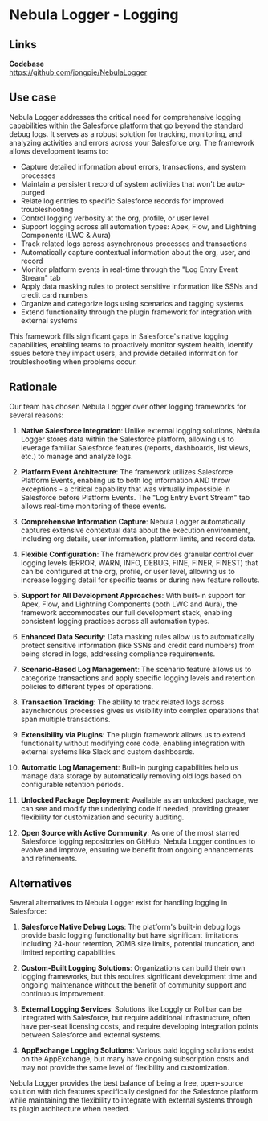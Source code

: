 # Nebula Logger - Logging

## Links
**Codebase**  
https://github.com/jongpie/NebulaLogger

## Use case

Nebula Logger addresses the critical need for comprehensive logging capabilities within the Salesforce platform that go beyond the standard debug logs. It serves as a robust solution for tracking, monitoring, and analyzing activities and errors across your Salesforce org. The framework allows development teams to:

- Capture detailed information about errors, transactions, and system processes
- Maintain a persistent record of system activities that won't be auto-purged
- Relate log entries to specific Salesforce records for improved troubleshooting
- Control logging verbosity at the org, profile, or user level
- Support logging across all automation types: Apex, Flow, and Lightning Components (LWC & Aura)
- Track related logs across asynchronous processes and transactions
- Automatically capture contextual information about the org, user, and record
- Monitor platform events in real-time through the "Log Entry Event Stream" tab
- Apply data masking rules to protect sensitive information like SSNs and credit card numbers
- Organize and categorize logs using scenarios and tagging systems
- Extend functionality through the plugin framework for integration with external systems

This framework fills significant gaps in Salesforce's native logging capabilities, enabling teams to proactively monitor system health, identify issues before they impact users, and provide detailed information for troubleshooting when problems occur.

## Rationale

Our team has chosen Nebula Logger over other logging frameworks for several reasons:

1. **Native Salesforce Integration**: Unlike external logging solutions, Nebula Logger stores data within the Salesforce platform, allowing us to leverage familiar Salesforce features (reports, dashboards, list views, etc.) to manage and analyze logs.

2. **Platform Event Architecture**: The framework utilizes Salesforce Platform Events, enabling us to both log information AND throw exceptions - a critical capability that was virtually impossible in Salesforce before Platform Events. The "Log Entry Event Stream" tab allows real-time monitoring of these events.

3. **Comprehensive Information Capture**: Nebula Logger automatically captures extensive contextual data about the execution environment, including org details, user information, platform limits, and record data.

4. **Flexible Configuration**: The framework provides granular control over logging levels (ERROR, WARN, INFO, DEBUG, FINE, FINER, FINEST) that can be configured at the org, profile, or user level, allowing us to increase logging detail for specific teams or during new feature rollouts.

5. **Support for All Development Approaches**: With built-in support for Apex, Flow, and Lightning Components (both LWC and Aura), the framework accommodates our full development stack, enabling consistent logging practices across all automation types.

6. **Enhanced Data Security**: Data masking rules allow us to automatically protect sensitive information (like SSNs and credit card numbers) from being stored in logs, addressing compliance requirements.

7. **Scenario-Based Log Management**: The scenario feature allows us to categorize transactions and apply specific logging levels and retention policies to different types of operations.

8. **Transaction Tracking**: The ability to track related logs across asynchronous processes gives us visibility into complex operations that span multiple transactions.

9. **Extensibility via Plugins**: The plugin framework allows us to extend functionality without modifying core code, enabling integration with external systems like Slack and custom dashboards.

10. **Automatic Log Management**: Built-in purging capabilities help us manage data storage by automatically removing old logs based on configurable retention periods.

11. **Unlocked Package Deployment**: Available as an unlocked package, we can see and modify the underlying code if needed, providing greater flexibility for customization and security auditing.

12. **Open Source with Active Community**: As one of the most starred Salesforce logging repositories on GitHub, Nebula Logger continues to evolve and improve, ensuring we benefit from ongoing enhancements and refinements.

## Alternatives

Several alternatives to Nebula Logger exist for handling logging in Salesforce:

1. **Salesforce Native Debug Logs**: The platform's built-in debug logs provide basic logging functionality but have significant limitations including 24-hour retention, 20MB size limits, potential truncation, and limited reporting capabilities.

2. **Custom-Built Logging Solutions**: Organizations can build their own logging frameworks, but this requires significant development time and ongoing maintenance without the benefit of community support and continuous improvement.

3. **External Logging Services**: Solutions like Loggly or Rollbar can be integrated with Salesforce, but require additional infrastructure, often have per-seat licensing costs, and require developing integration points between Salesforce and external systems.

4. **AppExchange Logging Solutions**: Various paid logging solutions exist on the AppExchange, but many have ongoing subscription costs and may not provide the same level of flexibility and customization.

Nebula Logger provides the best balance of being a free, open-source solution with rich features specifically designed for the Salesforce platform while maintaining the flexibility to integrate with external systems through its plugin architecture when needed.